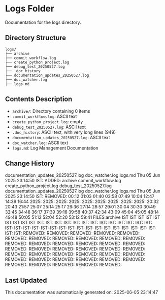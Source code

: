 <!-- filepath: /home/michaelnewham/Projects/create_python_project/logs/aboutthisfolder.md -->
# Logs Folder

Documentation for the logs directory.

## Directory Structure

```
logs/
├── archive
├── commit_workflow.log
├── create_python_project.log
├── debug_test_20250527.log
├── .doc_history
├── documentation_updates_20250527.log
├── doc_watcher.log
├── logs.md
```

## Contents Description

- `archive/`: Directory containing 0 items
- `commit_workflow.log`: ASCII text
- `create_python_project.log`: empty
- `debug_test_20250527.log`: ASCII text
- `.doc_history`: ASCII text, with very long lines (949)
- `documentation_updates_20250527.log`: ASCII text
- `doc_watcher.log`: ASCII text
- `logs.md`: Log Management Documentation

## Change History

documentation_updates_20250527.log
doc_watcher.log
logs.md
Thu 05 Jun 2025 23:14:50 IST: ADDED: archive commit_workflow.log create_python_project.log debug_test_20250527.log documentation_updates_20250527.log doc_watcher.log logs.md 
Thu 05 Jun 2025 23:14:50 IST: REMOVED:                                         00:12 01:03 01:40 03:58 07:49 10:04 12:47 14:39 16:44 2025: 2025: 2025: 2025: 2025: 2025: 2025: 2025: 2025: 20:32 20:43 21:57 25:07 25:14 25:17 26:36 27:14 28:57 29:01 30:04 30:30 30:49 32:45 34:48 36:17 37:39 39:16 39:58 40:37 42:34 43:09 45:04 45:05 48:14 49:48 50:05 51:12 52:04 52:20 53:12 59:41 FILES:archive IST IST IST IST IST IST IST IST IST IST: IST: IST: IST: IST: IST: IST: IST: IST: IST: IST: IST: IST: IST: IST: IST: IST: IST: IST: IST: IST: IST: IST: IST: IST: IST: IST: IST: IST: IST: IST: IST: REMOVED: REMOVED: REMOVED: REMOVED: REMOVED: REMOVED: REMOVED: REMOVED: REMOVED: REMOVED: REMOVED: REMOVED: REMOVED: REMOVED: REMOVED: REMOVED: REMOVED: REMOVED: REMOVED: REMOVED: REMOVED: REMOVED: REMOVED: REMOVED: REMOVED: REMOVED: REMOVED: REMOVED: REMOVED: REMOVED: REMOVED: REMOVED: REMOVED: REMOVED: REMOVED: REMOVED: REMOVED: REMOVED: REMOVED: REMOVED: 

## Last Updated

This documentation was automatically generated on: 2025-06-05 23:14:47
